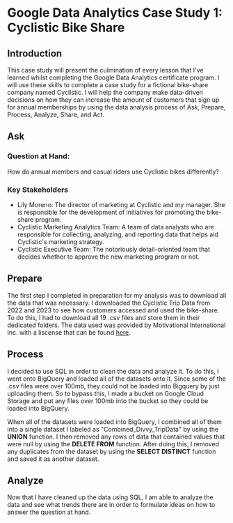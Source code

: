 # Google Data Analytics Case Study 1: Cyclistic Bike Share
## Introduction
This case study will present the culmination of every lesson that I've learned whilst completing the Google Data Analytics certificate program. I will use these skills to complete a case study for a fictional bike-share company named Cyclistic. I will help the company make data-driven decisions on how they can increase the amount of customers that sign up for annual memberships by using the data analysis process of Ask, Prepare, Process, Analyze, Share, and Act. 
## Ask
### Question at Hand:
How do annual members and casual riders use Cyclistic bikes differently?
### Key Stakeholders
* Lily Moreno: The director of marketing at Cyclistic and my manager. She is responsible for the development of initiatives for promoting the bike-share program.
* Cyclistic Marketing Analytics Team: A team of data analysts who are responsible for collecting, analyzing, and reporting data that helps aid Cyclistic's marketing strategy.
* Cyclistic Executive Team: The notoriously detail-oriented team that decides whether to approve the new marketing program or not.
## Prepare
The first step I completed in preparation for my analysis was to download all the data that was necessary. I downloaded the Cyclistic Trip Data from 2022 and 2023 to see how customers accessed and used the bike-share. To do this, I had to download all 19 .csv files and store them in their dedicated folders. The data used was provided by Motivational International Inc. with a liscense that can be found [here](https://divvybikes.com/data-license-agreement). 
## Process
I decided to use SQL in order to clean the data and analyze it. To do this, I went onto BigQuery and loaded all of the datasets onto it. Since some of the .csv files were over 100mb, they could not be loaded into Bigquery by just uploading them. So to bypass this, I made a bucket on Google Cloud Storage and put any files over 100mb into the bucket so they could be loaded into BigQuery.

When all of the datasets were loaded into BigQuery, I combined all of them into a single dataset I labeled as "Combined_Divvy_TripData" by using the __UNION__ function. I then removed any rows of data that contained values that were null by using the __DELETE FROM__ function. After doing this, I removed any duplicates from the dataset by using the __SELECT DISTINCT__ function and saved it as another dataset. 
## Analyze
Now that I have cleaned up the data using SQL, I am able to analyze the data and see what trends there are in order to formulate ideas on how to answer the question at hand.
